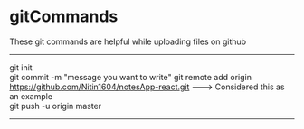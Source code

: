 # gitCommands                                                                                                                                                                       
These git commands are helpful while uploading files on github                                               
___________________________________________________________________________________________________________ 
git init  
git commit -m "message you want to write" 
git remote add origin https://github.com/Nitin1604/notesApp-react.git ---> Considered this as an example  
git push -u origin master   
____________________________________________________________________________________________________________
